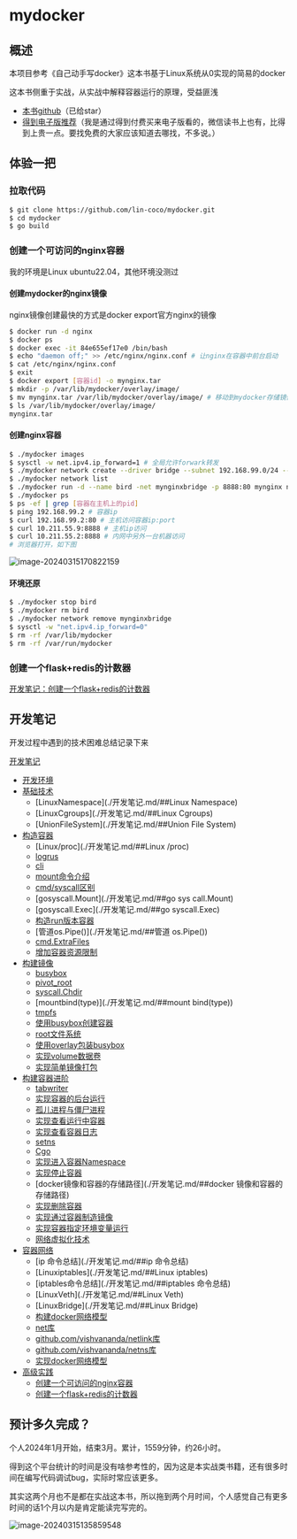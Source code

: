 # mydocker

## 概述

本项目参考《自己动手写docker》这本书基于Linux系统从0实现的简易的docker

这本书侧重于实战，从实战中解释容器运行的原理，受益匪浅

- [本书github](https://github.com/xianlubird/mydocker)（已给star）
- [得到电子版推荐](https://www.dedao.cn/ebook/detail?id=bODoM61kAj9Rql84gzG5nVNZopXKY3DBKK0JLrBmEDv2QPMOyx7a6e1dbPQj2Zdm)（我是通过得到付费买来电子版看的，微信读书上也有，比得到上贵一点。要找免费的大家应该知道去哪找，不多说。）

## 体验一把

### 拉取代码

```sh
$ git clone https://github.com/lin-coco/mydocker.git
$ cd mydocker
$ go build
```

### 创建一个可访问的nginx容器

我的环境是Linux ubuntu22.04，其他环境没测过

#### 创建mydocker的nginx镜像

nginx镜像创建最快的方式是docker export官方nginx的镜像

```sh
$ docker run -d nginx
$ docker ps
$ docker exec -it 84e655ef17e0 /bin/bash
$ echo "daemon off;" >> /etc/nginx/nginx.conf # 让nginx在容器中前台启动
$ cat /etc/nginx/nginx.conf
$ exit
$ docker export [容器id] -o mynginx.tar
$ mkdir -p /var/lib/mydocker/overlay/image/
$ mv mynginx.tar /var/lib/mydocker/overlay/image/ # 移动到mydocker存储镜像文件的地方
$ ls /var/lib/mydocker/overlay/image/
mynginx.tar
```

#### 创建nginx容器

```sh
$ ./mydocker images
$ sysctl -w net.ipv4.ip_forward=1 # 全局允许forwark转发
$ ./mydocker network create --driver bridge --subnet 192.168.99.0/24 --gateway 192.168.99.1 mynginxbridge # 创建mydocker桥接网络 
$ ./mydocker network list
$ ./mydocker run -d --name bird -net mynginxbridge -p 8888:80 mynginx nginx # 启动nginx镜像
$ ./mydocker ps
$ ps -ef | grep [容器在主机上的pid]
$ ping 192.168.99.2 # 容器ip
$ curl 192.168.99.2:80 # 主机访问容器ip:port
$ curl 10.211.55.9:8888 # 主机ip访问
$ curl 10.211.55.2:8888 # 内网中另外一台机器访问
# 浏览器打开，如下图
```

![image-20240315170822159](https://typora-img-xue.oss-cn-beijing.aliyuncs.com/img/image-20240315170822159.png)

#### 环境还原

```sh
$ ./mydocker stop bird
$ ./mydocker rm bird
$ ./mydocker network remove mynginxbridge
$ sysctl -w "net.ipv4.ip_forward=0"
$ rm -rf /var/lib/mydocker
$ rm -rf /var/run/mydocker
```



### 创建一个flask+redis的计数器

[开发笔记：创建一个flask+redis的计数器](./开发笔记/##创建一个flask+redis的计数器)

## 开发笔记

开发过程中遇到的技术困难总结记录下来

[开发笔记](./开发笔记.md)

- [开发环境](./开发笔记.md/#开发环境)
- [基础技术](./开发笔记.md/#基础技术)
  - [LinuxNamespace](./开发笔记.md/##Linux Namespace)
  - [LinuxCgroups](./开发笔记.md/##Linux Cgroups)
  - [UnionFileSystem](./开发笔记.md/##Union File System)
- [构造容器](./开发笔记.md/#构造容器)
  - [Linux/proc](./开发笔记.md/##Linux /proc)
  - [logrus](./开发笔记.md/##logrus)
  - [cli](./开发笔记.md/##cli)
  - [mount命令介绍](./开发笔记.md/##mount命令介绍)
  - [cmd/syscall区别](./开发笔记.md/##cmd/syscall区别)
  - [gosyscall.Mount](./开发笔记.md/##go sys call.Mount)
  - [gosyscall.Exec](./开发笔记.md/##go syscall.Exec)
  - [构造run版本容器](./开发笔记.md/##构造run版本容器)
  - [管道os.Pipe()](./开发笔记.md/##管道 os.Pipe())
  - [cmd.ExtraFiles](./开发笔记.md/##cmd.ExtraFiles)
  - [增加容器资源限制](./开发笔记.md/##增加容器资源限制)
- [构建镜像](./开发笔记.md/#构建镜像)
  - [busybox](./开发笔记.md/##busybox)
  - [pivot_root](./开发笔记.md/##pivot_root)
  - [syscall.Chdir](./开发笔记.md/##syscall.Chdir)
  - [mountbind(type)](./开发笔记.md/##mount bind(type))
  - [tmpfs](./开发笔记.md/##tmpfs)
  - [使用busybox创建容器](./开发笔记.md/##使用busybox创建容器)
  - [root文件系统](./开发笔记.md/##root文件系统)
  - [使用overlay包装busybox](./开发笔记.md/##实现volume数据卷)
  - [实现volume数据卷](./开发笔记.md/##实现volume数据卷)
  - [实现简单镜像打包](./开发笔记.md/##实现简单镜像打包)
- [构建容器进阶](./开发笔记.md/#构建容器进阶)
  - [tabwriter](./开发笔记.md/##tabwriter)
  - [实现容器的后台运行](./开发笔记.md/##实现容器的后台运行)
  - [孤儿进程与僵尸进程](./开发笔记.md/##孤儿进程与僵尸进程)
  - [实现查看运行中容器](./开发笔记.md/##实现查看运行中容器)
  - [实现查看容器日志](./开发笔记.md/##实现查看容器日志)
  - [setns](./开发笔记.md/##setns)
  - [Cgo](./开发笔记.md/##Cgo)
  - [实现进入容器Namespace](./开发笔记.md/##实现进入容器Namespace)
  - [实现停止容器](./开发笔记.md/##实现停止容器)
  - [docker镜像和容器的存储路径](./开发笔记.md/##docker 镜像和容器的存储路径)
  - [实现删除容器](./开发笔记.md/##实现删除容器)
  - [实现通过容器制造镜像](./开发笔记.md/##实现通过容器制造镜像)
  - [实现容器指定环境变量运行](./开发笔记.md/##实现容器指定环境变量运行)
  - [网络虚拟化技术](./开发笔记.md/##网络虚拟化技术)
- [容器网络](./开发笔记.md/#容器网络)
  - [ip 命令总结](./开发笔记.md/##ip 命令总结)
  - [Linuxiptables](./开发笔记.md/##Linux iptables)
  - [iptables命令总结](./开发笔记.md/##iptables 命令总结)
  - [LinuxVeth](./开发笔记.md/##Linux Veth)
  - [LinuxBridge](./开发笔记.md/##Linux Bridge)
  - [构建docker网络模型](./开发笔记.md/##构建docker网络模型)
  - [net库](./开发笔记.md/##net库)
  - [github.com/vishvananda/netlink库](./开发笔记.md/##github.com/vishvananda/netlink库)
  - [github.com/vishvananda/netns库](./开发笔记.md/##github.com/vishvananda/netns库)
  - [实现docker网络模型](./开发笔记.md/##实现docker网络模型)
- [高级实践](./开发笔记.md/#高级实践)
  - [创建一个可访问的nginx容器](./开发笔记.md/##创建一个可访问的nginx容器)
  - [创建一个flask+redis的计数器](./开发笔记.md/##创建一个flask+redis的计数器)



## 预计多久完成？

个人2024年1月开始，结束3月。累计，1559分钟，约26小时。

得到这个平台统计的时间是没有啥参考性的，因为这是本实战类书籍，还有很多时间在编写代码调试bug，实际时常应该更多。

其实这两个月也不是都在实战这本书，所以拖到两个月时间，个人感觉自己有更多时间的话1个月以内是肯定能读完写完的。



![image-20240315135859548](https://typora-img-xue.oss-cn-beijing.aliyuncs.com/img/image-20240315135859548.png)